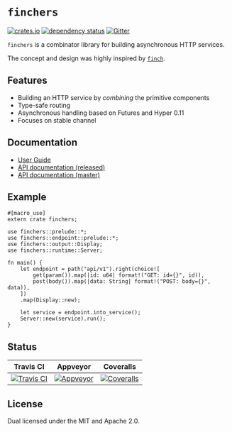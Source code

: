 # `finchers`

[![crates.io][crates-io-badge]][crates-io]
[![dependency status][dependencies-badge]][dependencies]
[![Gitter][gitter-badge]][gitter]

`finchers` is a combinator library for building asynchronous HTTP services.

The concept and design was highly inspired by [`finch`](https://github.com/finagle/finch).

## Features

* Building an HTTP service by *combining* the primitive components
* Type-safe routing
* Asynchronous handling based on Futures and Hyper 0.11
* Focuses on stable channel

## Documentation

* [User Guide][user-guide]
* [API documentation (released)][released-api]
* [API documentation (master)][master-api]

## Example

```rust,no_run
#[macro_use]
extern crate finchers;

use finchers::prelude::*;
use finchers::endpoint::prelude::*;
use finchers::output::Display;
use finchers::runtime::Server;

fn main() {
    let endpoint = path("api/v1").right(choice![
        get(param()).map(|id: u64| format!("GET: id={}", id)),
        post(body()).map(|data: String| format!("POST: body={}", data)),
    ])
    .map(Display::new);

    let service = endpoint.into_service();
    Server::new(service).run();
}
```

## Status

| Travis CI | Appveyor | Coveralls |
|:---------:|:--------:|:---------:|
| [![Travis CI][travis-badge]][travis] | [![Appveyor][appveyor-badge]][appveyor] | [![Coveralls][coveralls-badge]][coveralls] |


## License
Dual licensed under the MIT and Apache 2.0.

<!-- links -->

[user-guide]: https://finchers-rs.github.io/guide
[crates-io]: https://crates.io/crates/finchers
[released-api]: https://docs.rs/finchers/*/finchers
[master-api]: https://finchers-rs.github.io/api/finchers/
[gitter]: https://gitter.im/finchers-rs/finchers?utm_source=badge&utm_medium=badge&utm_campaign=pr-badge
[travis]: https://travis-ci.org/finchers-rs/finchers
[appveyor]: https://ci.appveyor.com/project/ubnt-intrepid/finchers/branch/master
[coveralls]: https://coveralls.io/github/finchers-rs/finchers
[dependencies]: https://deps.rs/repo/github/finchers-rs/finchers

[crates-io-badge]: https://img.shields.io/crates/v/finchers.svg
[docs-rs-badge]: https://docs.rs/finchers/badge.svg
[master-api-badge]: https://img.shields.io/badge/docs-master-red.svg
[gitter-badge]: https://badges.gitter.im/finchers-rs/finchers.svg
[travis-badge]: https://travis-ci.org/finchers-rs/finchers.svg?branch=master
[appveyor-badge]: https://ci.appveyor.com/api/projects/status/76smoc919fni4n6l/branch/master?svg=true
[coveralls-badge]: https://coveralls.io/repos/github/finchers-rs/finchers/badge.svg
[dependencies-badge]: https://deps.rs/repo/github/finchers-rs/finchers/status.svg
